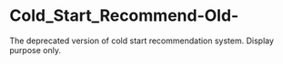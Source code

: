 # Cold_Start_Recommend-Old-
The deprecated version of cold start recommendation system. Display purpose only.
